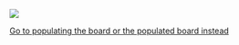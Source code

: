 ![](https://644db4de3505c40a0444-327723bce298e3ff5813fb42baeefbaa.ssl.cf1.rackcdn.com/ab4a46abad9a2f5878d93fda30745ab8.png)

[Go to populating the board or the populated board instead](https://github.com/kenneth558/plant_resistance_primary_perception/tree/Free/Where%20to%20find%20everything%20for%20making%20your%20own%20GWAAMC%20device/Construction%20details)
